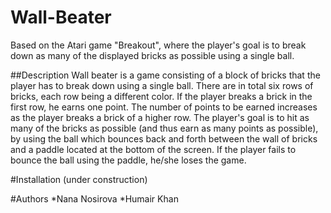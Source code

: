 # Wall-Beater
Based on the Atari game "Breakout", where the player's goal is to break down as many of the displayed bricks as possible using a single ball.

##Description
Wall beater is a game consisting of a block of bricks that the player has to break down using a single ball. There are in total six rows of bricks, each row being a different color. If the player breaks a brick in the first row, he earns one point. The number of points to be earned increases as the player breaks a brick of a higher row. The player's goal is to hit as many of the bricks as possible (and thus earn as many points as possible), by using the ball which bounces back and forth between the wall of bricks and a paddle located at the bottom of the screen. If the player fails to bounce the ball using the paddle, he/she loses the game.

#Installation
(under construction)

#Authors
*Nana Nosirova
*Humair Khan

